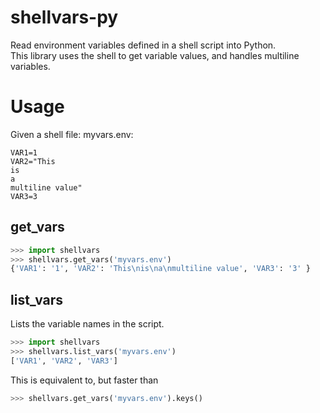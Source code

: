 shellvars-py
============

Read environment variables defined in a shell script into Python.   
This library uses the shell to get variable values, and handles 
multiline variables.


# Usage

Given a shell file: myvars.env:

```shell
VAR1=1
VAR2="This
is
a
multiline value"
VAR3=3
```

## get_vars

```python
>>> import shellvars 
>>> shellvars.get_vars('myvars.env')
{'VAR1': '1', 'VAR2': 'This\nis\na\nmultiline value', 'VAR3': '3' }
```

## list_vars
Lists the variable names in the script.  
```python
>>> import shellvars 
>>> shellvars.list_vars('myvars.env')
['VAR1', 'VAR2', 'VAR3']
```

This is equivalent to, but faster than
```python
>>> shellvars.get_vars('myvars.env').keys()
```




